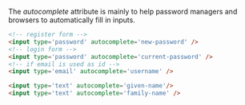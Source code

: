 The _autocomplete_ attribute is mainly to help password managers and browsers to automatically fill in inputs.
```html
<!-- register form -->
<input type='password' autocomplete='new-password' />
<!-- login form -->
<input type='password' autocomplete='current-password' />
<!-- if email is used as id -->
<input type='email' autocomplete='username' />

<input type='text' autocomplete='given-name'/>
<input type='text' autocomplete='family-name' />
```